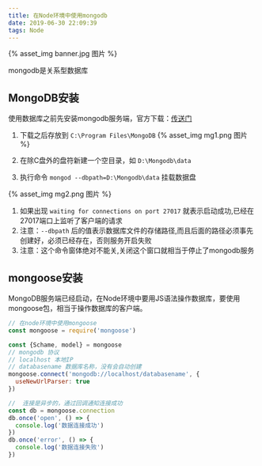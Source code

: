 ```yaml
---
title: 在Node环境中使用mongodb
date: 2019-06-30 22:09:39
tags: Node
---
```


{% asset_img banner.jpg 图片 %}

mongodb是关系型数据库

<!-- more -->

## MongoDB安装

使用数据库之前先安装mongodb服务端，官方下载：[传送门](https://www.mongodb.com/download-center#community)

1. 下载之后存放到 `C:\Program Files\MongoDB`
{% asset_img mg1.png 图片 %}

2. 在除C盘外的盘符新建一个空目录，如 `D:\Mongodb\data`
3. 执行命令 `mongod --dbpath=D:\Mongodb\data` 挂载数据盘

{% asset_img mg2.png 图片 %}

1. 如果出现 `waiting for connections on port 27017` 就表示启动成功,已经在27017端口上监听了客户端的请求
2. 注意：`--dbpath` 后的值表示数据库文件的存储路径,而且后面的路径必须事先创建好，必须已经存在，否则服务开启失败
3. 注意：这个命令窗体绝对不能关,关闭这个窗口就相当于停止了mongodb服务

## mongoose安装

MongoDB服务端已经启动，在Node环境中要用JS语法操作数据库，要使用mongoose包，相当于操作数据库的客户端。

```js
// 在node环境中使用mongoose
const mongoose = require('mongoose')

const {Schame, model} = mongoose
// mongodb 协议
// localhost 本地IP
// databasename 数据库名称，没有会自动创建
mongoose.connect('mongodb://localhost/databasename', {
  useNewUrlParser: true
})

//  连接是异步的，通过回调通知连接成功
const db = mongoose.connection
db.once('open', () => {
  console.log('数据连接成功')
})
db.once('error', () => {
  console.log('数据连接失败')
})
```
